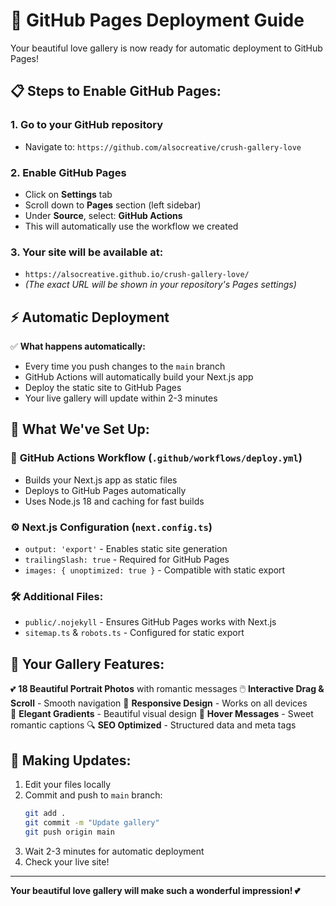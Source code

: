 # 🚀 GitHub Pages Deployment Guide

Your beautiful love gallery is now ready for automatic deployment to GitHub Pages!

## 📋 Steps to Enable GitHub Pages:

### 1. **Go to your GitHub repository**
   - Navigate to: `https://github.com/alsocreative/crush-gallery-love`

### 2. **Enable GitHub Pages**
   - Click on **Settings** tab
   - Scroll down to **Pages** section (left sidebar)
   - Under **Source**, select: **GitHub Actions**
   - This will automatically use the workflow we created

### 3. **Your site will be available at:**
   - `https://alsocreative.github.io/crush-gallery-love/`
   - *(The exact URL will be shown in your repository's Pages settings)*

## ⚡ Automatic Deployment

✅ **What happens automatically:**
- Every time you push changes to the `main` branch
- GitHub Actions will automatically build your Next.js app
- Deploy the static site to GitHub Pages
- Your live gallery will update within 2-3 minutes

## 🔧 What We've Set Up:

### 📁 **GitHub Actions Workflow** (`.github/workflows/deploy.yml`)
- Builds your Next.js app as static files
- Deploys to GitHub Pages automatically
- Uses Node.js 18 and caching for fast builds

### ⚙️ **Next.js Configuration** (`next.config.ts`)
- `output: 'export'` - Enables static site generation
- `trailingSlash: true` - Required for GitHub Pages
- `images: { unoptimized: true }` - Compatible with static export

### 🛠️ **Additional Files:**
- `public/.nojekyll` - Ensures GitHub Pages works with Next.js
- `sitemap.ts` & `robots.ts` - Configured for static export

## 🎉 Your Gallery Features:

💕 **18 Beautiful Portrait Photos** with romantic messages
🖱️ **Interactive Drag & Scroll** - Smooth navigation
📱 **Responsive Design** - Works on all devices  
🎨 **Elegant Gradients** - Beautiful visual design
💌 **Hover Messages** - Sweet romantic captions
🔍 **SEO Optimized** - Structured data and meta tags

## 🔄 Making Updates:

1. Edit your files locally
2. Commit and push to `main` branch:
   ```bash
   git add .
   git commit -m "Update gallery"
   git push origin main
   ```
3. Wait 2-3 minutes for automatic deployment
4. Check your live site!

---

**Your beautiful love gallery will make such a wonderful impression! 💕**
